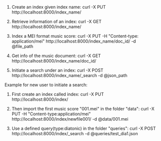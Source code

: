 1. Create an index given index name:
curl -X PUT  http://localhost:8000/index_name/

2. Retrieve information of an index:
curl -X GET  http://localhost:8000/index_name/

3. Index a MEI format music score:
curl -X PUT -H "Content-type: application/mei" http://localhost:8000/index_name/doc_id/ -d @file_path

4. Get info of the music document:
curl -X GET  http://localhost:8000/index_name/doc_id/

5. Initiate a search under an index:
curl -X POST http://localhost:8000/index_name/_search -d @json_path


Example for new user to initiate a search:

1. First create an index called index:
curl -X PUT  http://localhost:8000/index/

2. Then import the first music score "001.mei" in the folder "data":
curl -X PUT -H "Content-type:application/mei" http://localhost:8000/index/newfile001/ -d @data/001.mei 

3. Use a defined query(type:diatonic) in the folder "queries":
curl -X POST http://localhost:8000/index/_search -d @queries/test_dia1.json
